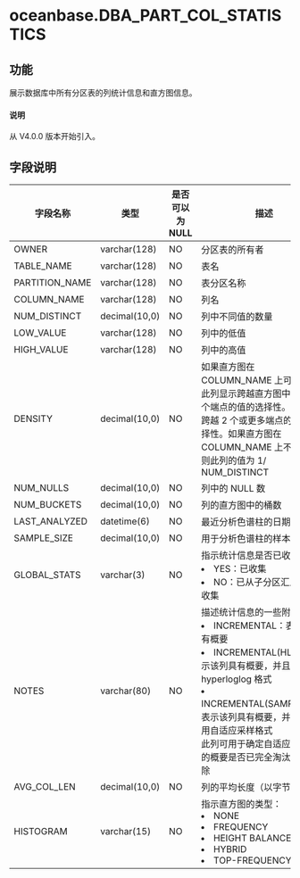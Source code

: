 # oceanbase.DBA_PART_COL_STATISTICS

## 功能

展示数据库中所有分区表的列统计信息和直方图信息。

<main id="notice" type='explain'>
  <h4>说明</h4>
  <p>从 V4.0.0 版本开始引入。</p>
</main>

## 字段说明

| 字段名称 | 类型 | 是否可以为 NULL | 描述 |
| --- | --- | --- | --- |
| OWNER | varchar(128) | NO | 分区表的所有者 |
| TABLE_NAME | varchar(128) | NO | 表名 |
| PARTITION_NAME | varchar(128) | NO | 表分区名称 |
| COLUMN_NAME | varchar(128) | NO | 列名 |
| NUM_DISTINCT | decimal(10,0) | NO | 列中不同值的数量 |
| LOW_VALUE | varchar(128) | NO | 列中的低值 |
| HIGH_VALUE | varchar(128) | NO | 列中的高值 |
| DENSITY | decimal(10,0) | NO | 如果直方图在 COLUMN_NAME 上可用，则此列显示跨越直方图中少于 2 个端点的值的选择性。它不代表跨越 2 个或更多端点的值的选择性。如果直方图在 COLUMN_NAME 上不可用，则此列的值为 1/ NUM_DISTINCT |
| NUM_NULLS | decimal(10,0) | NO | 列中的 NULL 数 |
| NUM_BUCKETS | decimal(10,0) | NO | 列的直方图中的桶数 |
| LAST_ANALYZED | datetime(6) | NO | 最近分析色谱柱的日期 |
| SAMPLE_SIZE | decimal(10,0) | NO | 用于分析色谱柱的样本量 |
| GLOBAL_STATS | varchar(3) | NO | 指示统计信息是否已收集：<li>YES：已收集<li>NO：已从子分区汇总或者未收集|
| NOTES | varchar(80) | NO | 描述统计信息的一些附加属性：<li>INCREMENTAL：表示该列有概要<li>INCREMENTAL(HLL)：表示该列具有概要，并且概要采用 hyperloglog 格式<li>INCREMENTAL(SAMPLING)：表示该列具有概要，并且概要采用自适应采样格式<br>此列可用于确定自适应采样格式的概要是否已完全淘汰并正确清除 |
| AVG_COL_LEN | decimal(10,0) | NO | 列的平均长度（以字节为单位） |
| HISTOGRAM | varchar(15) | NO | 指示直方图的类型：<li>NONE<li>FREQUENCY<li>HEIGHT BALANCED<li>HYBRID<li>TOP-FREQUENCY |
